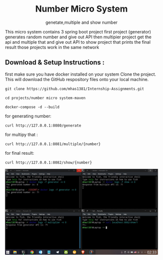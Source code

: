 

  <h1 align="center">
    Number Micro System
  </h1>
  <p align="center">genetate,multiple and show number</p>
<p>This micro system contains 3 spring boot project 
first project (generator) generates random number and give out API
then multipier project get the api and multiple that and give out API to show project that prints the final result
those projects work in the same network</p>

## Download & Setup Instructions :
first make sure you have docker installed on your system
Clone the project. This will download the GitHub respository files onto your local machine.
```Shell
git clone https://github.com/mhas1381/Internship-Assignments.git
```
```shell
cd projects/number micro system-maven
```
```shell
docker-compose -d --build
```
for generating number:
```shell
curl http://127.0.0.1:8080/generate
```
for multipy that :
```shell
curl http://127.0.0.1:8081/multiple/{number}
```
for final result:
```shell
curl http://127.0.0.1:8082/show/{number}
```
![alt text](./teminals.jpg)